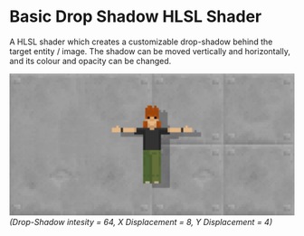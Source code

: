# Basic Drop Shadow HLSL Shader
A HLSL shader which creates a customizable drop-shadow behind the target entity / image.
The shadow can be moved vertically and horizontally, and its colour and opacity can be changed.

![Example Image](https://github.com/Ben-G-Man/Basic-Drop-Shadow-HLSL-Shader/blob/main/ExampleImages/ExampleImage1.png?raw=true)
*(Drop-Shadow intesity = 64, X Displacement = 8, Y Displacement = 4)*

